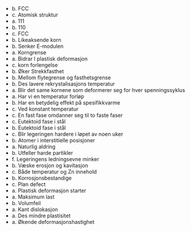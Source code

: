 - b. FCC
- c. Atomisk struktur
- a. 111
- b. 110
- c. FCC
- b. Likeaksende korn
- b. Senker E-modulen
- a. Korngrense
- a. Bidrar I plastisk deformasjon
- c. korn forlengelse
- b. Øker Strekkfasthet
- b. Mellom flytegrense og fasthetsgrense
- b. Des lavere rekrystalisasjons temperatur
- a. Blir det same kornene som deformerer seg for hver spenningssyklus
- a. Har vi en temperatur forløp
- b. Har en betydelig effekt på spesifikkvarme
- c. Ved konstant temperatur
- c. En fast fase omdanner seg til to faste faser
- c. Eutektoid fase i stål
- b. Eutektoid fase i stål
- c. Blir legeringen hardere i løpet av noen uker
- b. Atomer i interstitielle posisjoner
- a. Naturlig aldring
- b. Utfeller harde partikler
- f. Legeringens ledningsevne minker
- b. Væske erosjon og kavitasjon
- c. Både temperatur og Zn innehold
- b. Korrosjonsbestandige
- c. Plan defect
- a. Plastisk deformasjon starter
- a. Maksimum last
- b. Volumfeil
- a. Kant dislokasjon
- a. Des mindre plastisitet
- a. Økende deformasjonshastighet